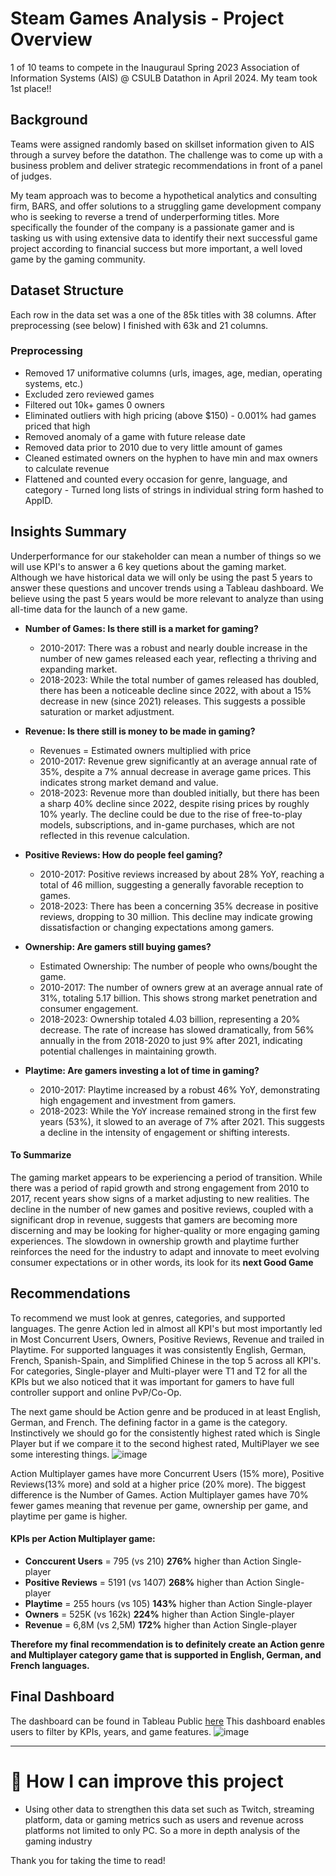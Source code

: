 # Steam Games Analysis - Project Overview
1 of 10 teams to compete in the Inauguraul Spring 2023 Association of Information Systems (AIS) @ CSULB Datathon in April 2024.
My team took 1st place!!

## Background
Teams were assigned randomly based on skillset information given to AIS through a survey before the datathon. The challenge was to come up with a business problem and deliver strategic recommendations in front of a panel of judges. 

My team approach was to become a hypothetical analytics and consulting firm, BARS, and offer solutions to a struggling game development company who is seeking to reverse a trend of underperforming titles. More specifically the founder of the company is a passionate gamer and is tasking us with using extensive data to identify their next successful game project according to financial success but more important, a well loved game by the gaming community.

## Dataset Structure
Each row in the data set was a one of the 85k titles with 38 columns. After preprocessing (see below) I finished with 63k and 21 columns. 

### Preprocessing
- Removed 17 uniformative columns (urls, images, age, median, operating systems, etc.)
- Excluded zero reviewed games
- Filtered out 10k+ games 0 owners
- Eliminated outliers with high pricing (above $150) - 0.001% had games priced that high
- Removed anomaly of a game with future release date
- Removed data prior to 2010 due to very little amount of games
- Cleaned estimated owners on the hyphen to have min and max owners to calculate revenue
- Flattened and counted every occasion for genre, language, and category - Turned long lists of strings in individual string form hashed to AppID.
  
## Insights Summary
Underperformance for our stakeholder can mean a number of things so we will use KPI's to answer a 6 key quetions about the gaming market. Although we have historical data we will only be using the past 5 years to answer these questions and uncover trends using a Tableau dashboard. We believe using the past 5 years would be more relevant to analyze than using all-time data for the launch of a new game.

- **Number of Games: Is there still is a market for gaming?**
  - 2010-2017: There was a robust and nearly double increase in the number of new games released each year, reflecting a thriving and expanding market.
  - 2018-2023: While the total number of games released has doubled, there has been a noticeable decline since 2022, with about a 15% decrease in new (since 2021) releases. This suggests a possible saturation or market adjustment.
    
- **Revenue: Is there still is money to be made in gaming?**
  - Revenues = Estimated owners multiplied with price
  - 2010-2017: Revenue grew significantly at an average annual rate of 35%, despite a 7% annual decrease in average game prices. This indicates strong market demand and value.
  - 2018-2023: Revenue more than doubled initially, but there has been a sharp 40% decline since 2022, despite rising prices by roughly 10% yearly. The decline could be due to the rise of free-to-play models, subscriptions, and in-game purchases, which are not reflected in this revenue calculation.

- **Positive Reviews: How do people feel gaming?**
  - 2010-2017: Positive reviews increased by about 28% YoY, reaching a total of 46 million, suggesting a generally favorable reception to games.
  - 2018-2023: There has been a concerning 35% decrease in positive reviews, dropping to 30 million. This decline may indicate growing dissatisfaction or changing expectations among gamers.
  
- **Ownership: Are gamers still buying games?**
  - Estimated Ownership: The number of people who owns/bought the game.
  - 2010-2017: The number of owners grew at an average annual rate of 31%, totaling 5.17 billion. This shows strong market penetration and consumer engagement.
  - 2018-2023: Ownership totaled 4.03 billion, representing a 20% decrease. The rate of increase has slowed dramatically, from 56% annually in the from 2018-2020 to just 9% after 2021, indicating potential challenges in maintaining growth. 

- **Playtime: Are gamers investing a lot of time in gaming?**
  - 2010-2017: Playtime increased by a robust 46% YoY, demonstrating high engagement and investment from gamers.
  - 2018-2023: While the YoY increase remained strong in the first few years (53%), it slowed to an average of 7% after 2021. This suggests a decline in the intensity of engagement or shifting interests.

#### To Summarize
The gaming market appears to be experiencing a period of transition. While there was a period of rapid growth and strong engagement from 2010 to 2017, recent years show signs of a market adjusting to new realities. The decline in the number of new games and positive reviews, coupled with a significant drop in revenue, suggests that gamers are becoming more discerning and may be looking for higher-quality or more engaging gaming experiences. The slowdown in ownership growth and playtime further reinforces the need for the industry to adapt and innovate to meet evolving consumer expectations or in other words, its look for its **next Good Game**

   
## Recommendations
To recommend we must look at genres, categories, and supported languages. The genre Action led in almost all KPI's but most importantly led in Most Concurrent Users, Owners, Positive Reviews, Revenue and trailed in Playtime. For supported languages it was consistently English, German, French, Spanish-Spain, and Simplified Chinese in the top 5 across all KPI's. For categories, Single-player and Multi-player were T1 and T2 for all the KPIs but we also noticed that it was important for gamers to have full controller support and online PvP/Co-Op. 

The next game should be Action genre and be produced in at least English, German, and French. The defining factor in a game is the category. Instinctively we should go for the consistently highest rated which is Single Player but if we compare it to the second highest rated, MultiPlayer we see some interesting things.
![image](https://github.com/user-attachments/assets/1f9c213b-40ba-4ded-a907-30e282e59c7b)

Action Multiplayer games have more Concurrent Users (15% more), Positive Reviews(13% more) and sold at a higher price (20% more). The biggest difference is the Number of Games. Action Multiplayer games have 70% fewer games meaning that revenue per game, ownership per game, and playtime per game is higher.

#### KPIs per Action Multiplayer game:
- **Conccurent Users** = 795 (vs 210) **276%** higher than Action Single-player
- **Positive Reviews** = 5191 (vs 1407) **268%** higher than Action Single-player
- **Playtime** = 255 hours (vs 105) **143%** higher than Action Single-player
- **Owners** = 525K (vs 162k) **224%** higher than Action Single-player 
- **Revenue** = 6,8M (vs 2,5M) **172%** higher than Action Single-player

**Therefore my final recommendation is to definitely create an Action genre and Multiplayer category game that is supported in English, German, and French languages.**



## Final Dashboard
The dashboard can be found in Tableau Public [here](https://public.tableau.com/app/profile/rodrigo.suarez5210/viz/SteamGamingMarketAnalysis/FinalDash) This dashboard enables users to filter by KPIs, years, and game features.
![image](https://github.com/user-attachments/assets/9e48c4d1-3edc-4637-a5d7-da1d88342a02)




---------------------------------------------------------------------------------------------------------------------------------

# 🧠 How I can improve this project
- Using other data to strengthen this data set such as Twitch, streaming platform, data or gaming metrics such as users and revenue across platforms not limited to only PC. So a more in depth analysis of the gaming industry


Thank you for taking the time to read!

